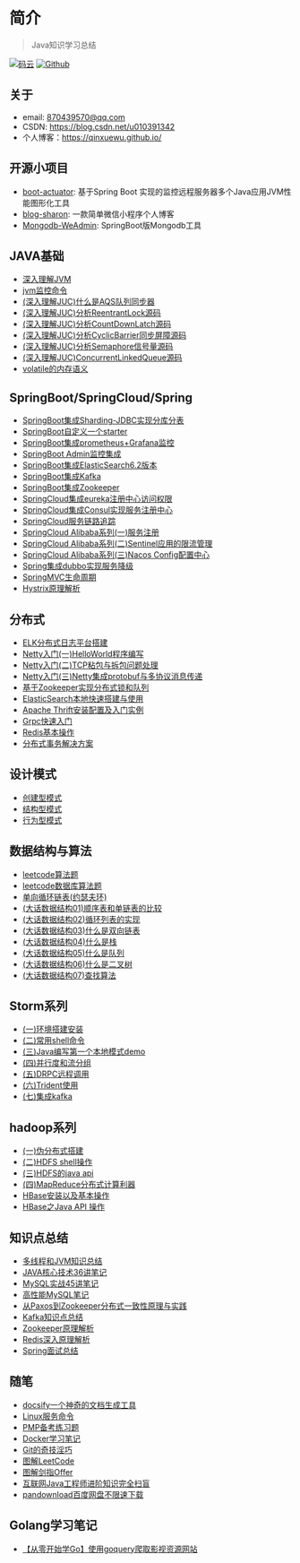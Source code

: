# 简介

> Java知识学习总结

<!-- [![QQ群](https://img.shields.io/badge/QQ%E7%BE%A4-924715723-yellowgreen.svg)](https://jq.qq.com/?_wv=1027&k=5PIRvFq) -->
[![码云](https://img.shields.io/badge/Gitee-%E7%A0%81%E4%BA%91-yellow.svg)](https://gitee.com/qinxuewu)
[![Github](https://img.shields.io/badge/Github-Github-red.svg)](https://github.com/a870439570)

## 关于

- email:  870439570@qq.com
- CSDN: https://blog.csdn.net/u010391342
- 个人博客：https://qinxuewu.github.io/

## 开源小项目

- [boot-actuator](https://github.com/qinxuewu/boot-actuator):   基于Spring Boot 实现的监控远程服务器多个Java应用JVM性能图形化工具
- [blog-sharon](https://github.com/qinxuewu/blog-sharon):   一款简单微信小程序个人博客
- [Mongodb-WeAdmin](https://github.com/qinxuewu/Mongodb-WeAdmin):  SpringBoot版Mongodb工具



## JAVA基础
- [深入理解JVM](2019/深入理解JVM.md)
- [jvm监控命令](JVM/jvm监控命令.md)
- [(深入理解JUC)什么是AQS队列同步器](https://blog.csdn.net/u010391342/article/details/88657920)
- [(深入理解JUC)分析ReentrantLock源码](https://blog.csdn.net/u010391342/article/details/88686965)
- [(深入理解JUC)分析CountDownLatch源码](2019/分析CountDownLatch源码.md)
- [(深入理解JUC)分析CyclicBarrier同步屏障源码](2019/CyclicBarrier.md)
- [(深入理解JUC)分析Semaphore信号量源码](2019/Semaphore.md)
- [(深入理解JUC)ConcurrentLinkedQueue源码](https://blog.csdn.net/u010391342/article/details/88856530)
- [volatile的内存语义](https://blog.csdn.net/u010391342/article/details/89042895)



## SpringBoot/SpringCloud/Spring
- [SpringBoot集成Sharding-JDBC实现分库分表](2019/SpringBoot2集成Sharding-JDBC实现分库分表.md)
- [SpringBoot自定义一个starter](2019/SpringBoot自定义一个starter.md  )
- [SpringBoot集成prometheus+Grafana监控](https://blog.csdn.net/u010391342/article/details/88970133)
- [SpringBoot Admin监控集成](Spring/SpringBootAdmin.md)
- [SpringBoot集成ElasticSearch6.2版本](https://blog.csdn.net/u010391342/article/details/82153709)
- [SpringBoot集成Kafka](https://blog.csdn.net/u010391342/article/details/81430402)
- [SpringBoot集成Zookeeper](2019/SpringBoot集成Zookeeper.md)
- [SpringCloud集成eureka注册中心访问权限](https://blog.csdn.net/u010391342/article/details/83086519)
- [SpringCloud集成Consul实现服务注册中心](https://blog.csdn.net/u010391342/article/details/83082801)
- [SpringCloud服务链路追踪](Spring/Springcloud服务链路追踪.md)
- [SpringCloud Alibaba系列(一)服务注册](https://blog.csdn.net/u010391342/article/details/86655712)
- [SpringCloud Alibaba系列(二)Sentinel应用的限流管理](https://blog.csdn.net/u010391342/article/details/86678637)
- [SpringCloud Alibaba系列(三)Nacos Config配置中心](https://blog.csdn.net/u010391342/article/details/86702084)
- [Spring集成dubbo实现服务降级](Spring/Spring集成dubbo集群实现服务降级.md)
- [SpringMVC生命周期](Spring/SpringMvc生命周期.md)
- [Hystrix原理解析](2019/Hystrix原理解析.md)

## 分布式
- [ELK分布式日志平台搭建](https://blog.csdn.net/u010391342/article/details/82895385)
- [Netty入门(一)HelloWorld程序编写](https://blog.csdn.net/u010391342/article/details/83011198)
- [Netty入门(二)TCP粘包与拆包问题处理](https://blog.csdn.net/u010391342/article/details/83011294)
- [Netty入门(三)Netty集成protobuf与多协议消息传递](2019/Netty集成protobuf与多协议消息传递.md)
- [基于Zookeeper实现分布式锁和队列](https://blog.csdn.net/u010391342/article/details/82192933)
- [ElasticSearch本地快速搭建与使用](https://blog.csdn.net/u010391342/article/details/82117389)
- [Apache Thrift安装配置及入门实例](2019/Thrift安装配置及入门实例.md)
- [Grpc快速入门](2019/grpc快速入门.md)
- [Redis基本操作](distributed/redis基本操作.md)
- [分布式事务解决方案](2019/分布式事务解决方案.md)

## 设计模式
- [创建型模式](2019/创建型模式.md)
- [结构型模式](2019/结构型模式.md)
- [行为型模式](2019/行为型模式.md)

## 数据结构与算法
- [leetcode算法题](leetcode/leetcodeJava.md)
- [leetcode数据库算法题](leetcode/sql算法.md)
- [单向循环链表(约瑟夫环)](leetcode/约瑟夫环.md)
- [(大话数据结构01)顺序表和单链表的比较](https://blog.csdn.net/u010391342/article/details/86760777)
- [(大话数据结构02)循环列表的实现](https://blog.csdn.net/u010391342/article/details/86767093)
- [(大话数据结构03)什么是双向链表](https://blog.csdn.net/u010391342/article/details/86768074)
- [(大话数据结构04)什么是栈](https://blog.csdn.net/u010391342/article/details/86773596)
- [(大话数据结构05)什么是队列](https://blog.csdn.net/u010391342/article/details/86775025)
- [(大话数据结构06)什么是二叉树](https://blog.csdn.net/u010391342/article/details/86990584)
- [(大话数据结构07)查找算法](https://blog.csdn.net/u010391342/article/details/88715233)

## Storm系列
- [(一)环境搭建安装](storm/storm01.md)
- [(二)常用shell命令](storm/storm02.md)
- [(三)Java编写第一个本地模式demo](storm/storm03.md)
- [(四)并行度和流分组](storm/storm04.md)
- [(五)DRPC远程调用](storm/storm05.md)
- [(六)Trident使用](storm/storm06.md)
- [(七)集成kafka](storm/storm07.md)

## hadoop系列
- [(一)伪分布式搭建](hadoop/hadoop01.md)
- [(二)HDFS shell操作](hadoop/hadoop02.md)
- [(三)HDFS的java api](hadoop/hadoop03.md)
- [(四)MapReduce分布式计算利器](hadoop/hadoop04.md)
- [HBase安装以及基本操作](hadoop/hbase01.md)
- [HBase之Java API 操作](hadoop/hbase02.md)

## 知识点总结
- [多线程和JVM知识总结](2019/多线程和JVM知识总结.md)
- [JAVA核心技术36讲笔记](2019/JAVA核心技术36讲.md)
- [MySQL实战45讲笔记](2019/MySQL实战45讲笔记.md)
- [高性能MySQL笔记](2019/高性能MySQL.md)
- [从Paxos到Zookeeper分布式一致性原理与实践](2019/从Paxos到Zookeeper分布式一致性原理与实践.md)
- [Kafka知识点总结](2019/Kafka知识点总结.md)
- [Zookeeper原理解析](其它/Zookeeper面试专题.md)
- [Redis深入原理解析](其它/Redis深入原理解析)
- [Spring面试总结](其它/spring.md)



## 随笔
- [docsify一个神奇的文档生成工具](其它/docsify.md)
- [Linux服务命令](其它/Linxu服务命令.md)
- [PMP备考练习题](2019/PMP练习题.md)
- [Docker学习笔记](2019/docker笔记.md)
- [Git的奇技淫巧](https://github.com/521xueweihan/git-tips)
- [图解LeetCode](https://github.com/ZXZxin/ZXBlog/blob/master/%E5%88%B7%E9%A2%98/LeetCode/LeetCodeSolutionIndex.md)
- [图解剑指Offer](https://github.com/ZXZxin/ZXBlog/tree/master/%E5%88%B7%E9%A2%98/Other/%E5%89%91%E6%8C%87Offer)
- [互联网Java工程师进阶知识完全扫盲](https://github.com/doocs/advanced-java)
- [pandownload百度网盘不限速下载](http://pandownload.com/index.html)

## Golang学习笔记
- [【从零开始学Go】使用goquery爬取影视资源网站](golang/使用goquery爬取影视资源网站.md)
